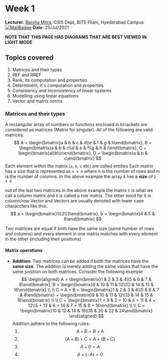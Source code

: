 # Week 1 
**Lecturer**: [Barsha Mitra](http://a.impartus.com/#/profile/1985732), CSIS Dept, BITS Pilani, Hyederabad Campus
[![MailBadge](https://img.shields.io/badge/-barsha.mitra@hyderabad.bits--pilani.ac.in-EA4335?style=for-the-badge&logo=gmail&logoColor=white)](mailto:barsha.mitra@hyderabad.bits-pilani.ac.in)
**Date**: 25/Jul/2021

**NOTE THAT THIS PAGE HAS DIAGRAMS THAT ARE BEST VIEWED IN LIGHT MODE**

## Topics covered
1. Matrices and their types
2. REF and RREF
3. Rank, its computation and properties
4. Determinent, it's computation and properties
5. Consistency and inconsistency of linear systems
6. Modelling using linear equations
7. Vector and matrix norms

### Matrices and their types
A rectangular array of numbers or functions enclosed in brrackets are considered as matrices (Matrix for singular). All of the following are valid matrices: 
$$
A = \begin{bmatrix}a & b & c & d\\e & f & g & h\end{bmatrix},
B = \begin{bmatrix}a & b & c\\d & e & f\\g & h & i\end{bmatrix},
C = \begin{bmatrix}a\\b\\c\end{bmatrix},
D = \begin{bmatrix}a & b & c\end{bmatrix}
$$
Each element within the matrix (```a```, ```b```, ```c``` etc) are called entities
Each matrix has a size that is represented as ```n x m``` where n is the number of rows and m is the number of columns. In the above example the array ```A``` has a **size** of ```2 x 4```

out of the last two matrices in the above example the matrix ```C``` is what we call a column matrix and ```D``` is called a row matrix. The other word for it is column/row Vector and Vectors are usually denoted with lower case characcters  like this:
$$
a = \begin{bmatrix}1\\2\\3\end{bmatrix},
b = \begin{bmatrix}4 & 5 & 6\end{bmatrix}
$$

Two matrices are equal if both have the same size (same number of rows and columns) and every element in one matrix matches with every element in the other (including their positions)

#### Matrix operations
- **Addition**: Two matrices can be added if both the matrices have the **same size**. The addition is merely adding the same values that have the same position on both matrices. Consider the following example
   $$
	\begin{aligned}
	A = \begin{bmatrix}1 & 2 & 3 & 4\\5 & 6 & 7 & 8\end{bmatrix},
	B = \begin{bmatrix}9 & 10 & 11 & 12\\13 & 14 & 15 & 16\end{bmatrix} \\ \\
	C = A + B = \begin{bmatrix}1 & 2 & 3 & 4\\5 & 6 & 7 & 8\end{bmatrix} + \begin{bmatrix}9 & 10 & 11 & 12\\13 & 14 & 15 & 16\end{bmatrix} \\ \\ 
	C = \begin{bmatrix}1 + 9 & 2 + 10 & 3 + 11 & 4 + 12\\5 + 13 & 6 + 14 & 7 + 15 & 8 + 16\end{bmatrix} \\ \\
	C = \begin{bmatrix}10 & 12 & 14 & 16\\18 & 20 & 22 & 24\end{bmatrix}
	\end{aligned}
  $$
  Addition adhere to the following rules:
  1. $$ A + B = B + A $$
  2. $$ (A + B) + C = A + (B + C) $$
  3. $$ A + 0 = A $$
  4. $$ A + (-A) = 0 $$

